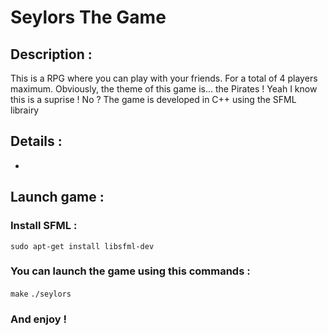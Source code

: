 # Seylors The Game

## Description :

This is a RPG where you can play with your friends.
For a total of 4 players maximum.
Obviously, the theme of this game is... the Pirates ! 
Yeah I know this is a suprise ! No ?
The game is developed in C++ using the SFML librairy

## Details : 

- 

## Launch game : 

### Install SFML : 

```sudo apt-get install libsfml-dev```

### You can launch the game using this commands : 

```make```
```./seylors```

### And enjoy !

